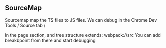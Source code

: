 ## SourceMap

Sourcemap map the TS files to JS files. We can debug in the Chrome Dev Tools / Source tab /

In the page section, and tree structure extends: webpack://src
You can add breakbpoint from there and start debugging
